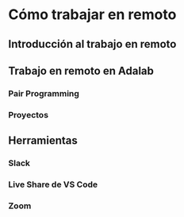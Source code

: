 # Cómo trabajar en remoto

## Introducción al trabajo en remoto

## Trabajo en remoto en Adalab

### Pair Programming

### Proyectos

## Herramientas

### Slack

### Live Share de VS Code

### Zoom